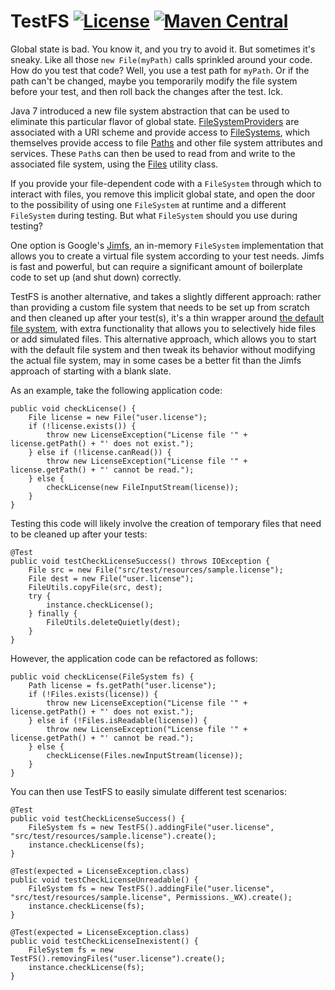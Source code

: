 # TestFS [![License](https://img.shields.io/badge/license-Apache%202-blue.svg)](http://www.apache.org/licenses/LICENSE-2.0.html) [![Maven Central](https://maven-badges.herokuapp.com/maven-central/net.gredler/test-fs/badge.svg)](https://maven-badges.herokuapp.com/maven-central/net.gredler/test-fs)

Global state is bad. You know it, and you try to avoid it. But sometimes it's sneaky. Like all those `new File(myPath)`
calls sprinkled around your code. How do you test that code? Well, you use a test path for `myPath`. Or if the path can't
be changed, maybe you temporarily modify the file system before your test, and then roll back the changes after the test. Ick.

Java 7 introduced a new file system abstraction that can be used to eliminate this particular flavor of global state.
[FileSystemProviders](http://docs.oracle.com/javase/7/docs/api/java/nio/file/spi/FileSystemProvider.html) are associated
with a URI scheme and provide access to [FileSystems](http://docs.oracle.com/javase/7/docs/api/java/nio/file/FileSystem.html),
which themselves provide access to file [Paths](http://docs.oracle.com/javase/7/docs/api/java/nio/file/Path.html) and other
file system attributes and services. These `Path`s can then be used to read from and write to the associated file system,
using the [Files](http://docs.oracle.com/javase/7/docs/api/java/nio/file/Files.html) utility class.

If you provide your file-dependent code with a `FileSystem` through which to interact with files, you remove this implicit
global state, and open the door to the possibility of using one `FileSystem` at runtime and a different `FileSystem` during
testing. But what `FileSystem` should you use during testing?

One option is Google's [Jimfs](https://github.com/google/jimfs), an in-memory `FileSystem` implementation that allows you to
create a virtual file system according to your test needs. Jimfs is fast and powerful, but can require a significant amount
of boilerplate code to set up (and shut down) correctly.

TestFS is another alternative, and takes a slightly different approach: rather than providing a custom file system that needs
to be set up from scratch and then cleaned up after your test(s), it's a thin wrapper around [the default file
system](http://docs.oracle.com/javase/7/docs/api/java/nio/file/FileSystems.html#getDefault%28%29), with extra functionality
that allows you to selectively hide files or add simulated files. This alternative approach, which allows you to start with
the default file system and then tweak its behavior without modifying the actual file system, may in some cases be a better
fit than the Jimfs approach of starting with a blank slate.

As an example, take the following application code:

    public void checkLicense() {
        File license = new File("user.license");
        if (!license.exists()) {
            throw new LicenseException("License file '" + license.getPath() + "' does not exist.");
        } else if (!license.canRead()) {
            throw new LicenseException("License file '" + license.getPath() + "' cannot be read.");
        } else {
            checkLicense(new FileInputStream(license));
        }
    }

Testing this code will likely involve the creation of temporary files that need to be cleaned up after your tests:

    @Test
    public void testCheckLicenseSuccess() throws IOException {
        File src = new File("src/test/resources/sample.license");
        File dest = new File("user.license");
        FileUtils.copyFile(src, dest);
        try {
            instance.checkLicense();
        } finally {
            FileUtils.deleteQuietly(dest);
        }
    }

However, the application code can be refactored as follows:

    public void checkLicense(FileSystem fs) {
        Path license = fs.getPath("user.license");
        if (!Files.exists(license)) {
            throw new LicenseException("License file '" + license.getPath() + "' does not exist.");
        } else if (!Files.isReadable(license)) {
            throw new LicenseException("License file '" + license.getPath() + "' cannot be read.");
        } else {
            checkLicense(Files.newInputStream(license));
        }
    }

You can then use TestFS to easily simulate different test scenarios:

    @Test
    public void testCheckLicenseSuccess() {
        FileSystem fs = new TestFS().addingFile("user.license", "src/test/resources/sample.license").create();
        instance.checkLicense(fs);
    }

    @Test(expected = LicenseException.class)
    public void testCheckLicenseUnreadable() {
        FileSystem fs = new TestFS().addingFile("user.license", "src/test/resources/sample.license", Permissions._WX).create();
        instance.checkLicense(fs);
    }

    @Test(expected = LicenseException.class)
    public void testCheckLicenseInexistent() {
        FileSystem fs = new TestFS().removingFiles("user.license").create();
        instance.checkLicense(fs);
    }

